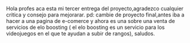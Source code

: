 Hola profes aca esta mi tercer entrega del proyecto,agradezco cualquier critica y consejo para mejorarar. 
pd: cambie de proyecto final,antes iba a hacer a una pagina de e-comerce y ahora es una sobre una venta de servicios de elo boosting ( el elo boosting es un servicio para los videojuegos en el que te ayudan a subir de rangos),
saludos.
